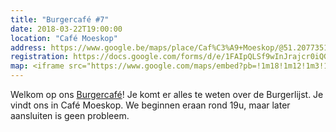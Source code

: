 ```yaml
---
title: "Burgercafé #7"
date: 2018-03-22T19:00:00
location: "Café Moeskop"
address: https://www.google.be/maps/place/Caf%C3%A9+Moeskop/@51.2077351,4.4279798,17z/data=!3m1!4b1!4m5!3m4!1s0x47c3f710e52c6981:0x68c462783ec2ea5a!8m2!3d51.2077318!4d4.4301685
registration: https://docs.google.com/forms/d/e/1FAIpQLSf9wInJrajcr0iQGIYlmvvbmhmFB5fVTNLvi3bTqcAf30-6AQ/viewform
map: <iframe src="https://www.google.com/maps/embed?pb=!1m18!1m12!1m3!1d2499.61556071193!2d4.42797981497399!3d51.20773514039115!2m3!1f0!2f0!3f0!3m2!1i1024!2i768!4f13.1!3m3!1m2!1s0x47c3f710e52c6981%3A0x68c462783ec2ea5a!2sCaf%C3%A9+Moeskop!5e0!3m2!1snl!2sbe!4v1521290976798
---
```

Welkom op ons [Burgercafé](/burgercafe)! Je komt er alles te weten over de Burgerlijst. Je vindt ons in Café Moeskop. We beginnen eraan rond 19u, maar later aansluiten is geen probleem.
